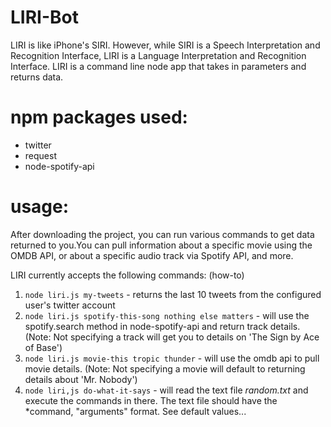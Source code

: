 # LIRI-Bot
LIRI is like iPhone's SIRI. However, while SIRI is a Speech Interpretation and Recognition Interface, LIRI is a Language Interpretation and Recognition Interface. LIRI is a command line node app that takes in parameters and returns data.

# npm packages used:
- twitter
- request
- node-spotify-api

# usage:
After downloading the project, you can run various commands to get data returned to you.You can pull information about a specific movie
using the OMDB API, or about a specific audio track via Spotify API, and more. 

LIRI currently accepts the following commands: (how-to)

1. `node liri.js my-tweets` - returns the last 10 tweets from the configured user's twitter account
2. `node liri.js spotify-this-song nothing else matters` - will use the spotify.search method in node-spotify-api and return track details. (Note: Not specifying a track will get you to details on 'The Sign by Ace of Base')
3. `node liri.js movie-this tropic thunder` - will use the omdb api to pull movie details. (Note: Not specifying a movie will default to returning details about 'Mr. Nobody')
4. `node liri,js do-what-it-says` - will read the text file *random.txt* and execute the commands in there. The text file should have the *command, "arguments" format. See default values...
